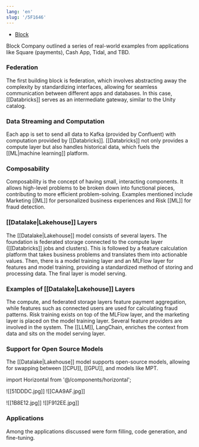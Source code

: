 ```yaml
---
lang: 'en'
slug: '/5F1646'
---
```


- [Block](https://block.xyz/)

Block Company outlined a series of real-world examples from applications like Square (payments), Cash App, Tidal, and TBD.

### Federation

The first building block is federation, which involves abstracting away the complexity by standardizing interfaces, allowing for seamless communication between different apps and databases. In this case, [[Databricks]] serves as an intermediate gateway, similar to the Unity catalog.

### Data Streaming and Computation

Each app is set to send all data to Kafka (provided by Confluent) with computation provided by [[Databricks]]. [[Databricks]] not only provides a compute layer but also handles historical data, which fuels the [[ML|machine learning]] platform.

### Composability

Composability is the concept of having small, interacting components. It allows high-level problems to be broken down into functional pieces, contributing to more efficient problem-solving. Examples mentioned include Marketing [[ML]] for personalized business experiences and Risk [[ML]] for fraud detection.

### [[Datalake|Lakehouse]] Layers

The [[Datalake|Lakehouse]] model consists of several layers. The foundation is federated storage connected to the compute layer ([[Databricks]] jobs and clusters). This is followed by a feature calculation platform that takes business problems and translates them into actionable values. Then, there is a model training layer and an MLFlow layer for features and model training, providing a standardized method of storing and processing data. The final layer is model serving.

### Examples of [[Datalake|Lakehouse]] Layers

The compute, and federated storage layers feature payment aggregation, while features such as connected users are used for calculating fraud patterns. Risk training exists on top of the MLFlow layer, and the marketing layer is placed on the model training layer. Several feature providers are involved in the system. The [[LLM]], LangChain, enriches the context from data and sits on the model serving layer.

### Support for Open Source Models

The [[Datalake|Lakehouse]] model supports open-source models, allowing for swapping between [[CPU]], [[GPU]], and models like MPT.

import Horizontal from '@/components/horizontal';

<Horizontal>

![[51DDDC.jpg]]
![[CAA9AF.jpg]]

</Horizontal>

<Horizontal>

![[1B8E12.jpg]]
![[F912EE.jpg]]

</Horizontal>

### Applications

Among the applications discussed were form filling, code generation, and fine-tuning.
